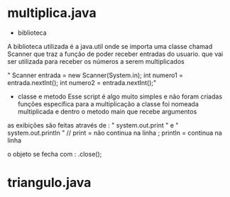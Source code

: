 # multiplica.java

- biblioteca 

A biblioteca utilizada é a java.util onde se importa uma classe chamad Scanner que traz a função de poder receber entradas do usuario.
que vai ser utilizada para receber os números a serem multiplicados


" Scanner entrada = new Scanner(System.in);
int numero1 = entrada.nextInt();
int numero2 = entrada.nextInt();" 

- classe e metodo
Esse script é algo muito simples e não foram criadas funções específica para a multiplicação a classe foi nomeada multiplicada
e dentro o metodo main que recebe argumentos

as exibições são feitas através de : " system.out.print " e " system.out.println " // print = não continua na linha ; println = continua na linha 

o objeto se fecha com : .close();

# triangulo.java

